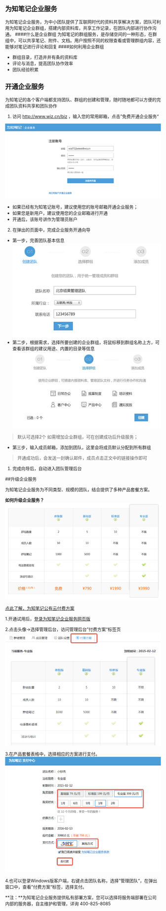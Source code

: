 ## 为知笔记企业服务
为知笔记企业服务，为中小团队提供了互联网时代的资料共享解决方案，团队可利用为知笔记企业群组，搭建内部资料库，共享工作记录，在团队内部进行协作沟通。
####什么是企业群组
为知笔记的群组服务，是存储空间的一种形态，在群组中，可以共享笔记、附件、文档。用户按照不同的权限查看或管理群组内容，还能够对笔记进行评论和回复
####如何利用企业群组
  * 群组目录，打造井井有条的资料库
  * 评论与消息，提高团队协作效率
  * 团队经验积累

## 开通企业服务

为知笔记的各个客户端都支持团队、群组的创建和管理，随时随地都可以方便的完成团队资料共享和团队协作

1. 访问 http://www.wiz.cn/biz ，输入您的常用邮箱，点击”免费开通企业服务“

![企业服务向导](img\createteamweb-1.png)

 + 如果已经有为知笔记账号，建议使用您的账号邮箱开通企业服务；
 + 如果您是新用户，建议使用您的企业邮箱进行开通
 + 开通后，该账号讲作为管理员账户

2. 在弹出的页面中，完成企业服务开通向导

  * 第一步，完善团队基本信息
  ![企业服务向导](img\createteamweb-2.png)
  * 第二步，根据需求，选择所要创建的企业群组，将鼠标移到群组名称上方，可查看该群组的建议用途、内置的目录等信息
  ![企业服务向导](img\createteamweb-3.jpg)
   > 默认可选择2个
   > 如需增加企业群组，可在创建成功后升级服务；
  * 第三步，输入成员邮箱，添加到团队，这里会将成员默认分配到所有群组
   > 开通成功后，会发送一封确认邮件，成员点击正文中的链接操作即可

1. 完成向导后，自动进入团队管理后台


##升级企业服务

为知笔记企业服务为不同类型、规模的团队，结合提供了多种产品套餐方案。

**如何升级企业服务？**
![公有云价格](img\createteamweb-pricing.png)

[点此了解，为知笔记公有云付费方案](http://blog.wiz.cn/wiznote-biz-pricing.html)


1.开通试用后，[登录为知笔记企业服务网页版](https://note.wiz.cn )

2.点击头像->选择管理后台，访问管理后台”付费方案“标签页
![付费方案](img\createteamweb-pay.png)

3.在产品套餐表格中，选择相应的方案进行支付。
![支付中心](img\createteamweb-paycenter.png)

4.也可以登录Windows版客户端，右键点击团队名称，选择”管理团队“，在弹出窗口中，查看”付费方案“标签，选择支付。

**注：**为知笔记企业服务提供私有部署方案，您可以选择将服务端部署在公司内部的服务器，自主维护和管理，详询 400-825-8085

